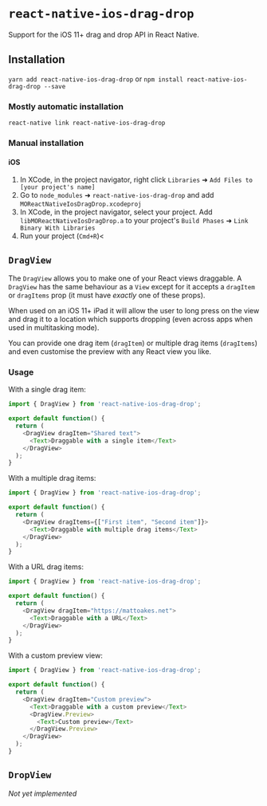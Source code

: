 
# `react-native-ios-drag-drop`
Support for the iOS 11+ drag and drop API in React Native.

## Installation

`yarn add react-native-ios-drag-drop` or `npm install react-native-ios-drag-drop --save`

### Mostly automatic installation

`react-native link react-native-ios-drag-drop`

### Manual installation

#### iOS

1. In XCode, in the project navigator, right click `Libraries` ➜ `Add Files to [your project's name]`
2. Go to `node_modules` ➜ `react-native-ios-drag-drop` and add `MOReactNativeIosDragDrop.xcodeproj`
3. In XCode, in the project navigator, select your project. Add `libMOReactNativeIosDragDrop.a` to your project's `Build Phases` ➜ `Link Binary With Libraries`
4. Run your project (`Cmd+R`)<


## `DragView`
The `DragView` allows you to make one of your React views draggable. A `DragView` has the same behaviour as a `View` except for it accepts a `dragItem` or `dragItems` prop (it must have _exactly_ one of these props).

When used on an iOS 11+ iPad it will allow the user to long press on the view and drag it to a location which supports dropping (even across apps when used in multitasking mode).

You can provide one drag item (`dragItem`) or multiple drag items (`dragItems`) and even customise the preview with any React view you like.

### Usage

With a single drag item:
```javascript
import { DragView } from 'react-native-ios-drag-drop';

export default function() {
  return (
    <DragView dragItem="Shared text">
      <Text>Draggable with a single item</Text>
    </DragView>
  );
}
```

With a multiple drag items:
```javascript
import { DragView } from 'react-native-ios-drag-drop';

export default function() {
  return (
    <DragView dragItems={["First item", "Second item"]}>
      <Text>Draggable with multiple drag items</Text>
    </DragView>
  );
}
```

With a URL drag items:
```javascript
import { DragView } from 'react-native-ios-drag-drop';

export default function() {
  return (
    <DragView dragItem="https://mattoakes.net">
      <Text>Draggable with a URL</Text>
    </DragView>
  );
}
```

With a custom preview view:
```javascript
import { DragView } from 'react-native-ios-drag-drop';

export default function() {
  return (
    <DragView dragItem="Custom preview">
      <Text>Draggable with a custom preview</Text>
      <DragView.Preview>
        <Text>Custom preview</Text>
      </DragView.Preview>
    </DragView>
  );
}
```

## `DropView`

*Not yet implemented*